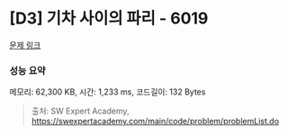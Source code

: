 # [D3] 기차 사이의 파리 - 6019 

[문제 링크](https://swexpertacademy.com/main/code/problem/problemDetail.do?contestProbId=AWajaTmaZw4DFAWM) 

### 성능 요약

메모리: 62,300 KB, 시간: 1,233 ms, 코드길이: 132 Bytes



> 출처: SW Expert Academy, https://swexpertacademy.com/main/code/problem/problemList.do